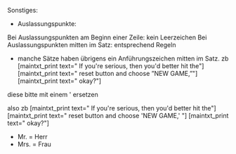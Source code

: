 Sonstiges:

- Auslassungspunkte:

Bei Auslassungspunkten am Beginn einer Zeile: kein Leerzeichen
Bei Auslassungspunkten mitten im Satz: entsprechend Regeln

- manche Sätze haben übrigens ein Anführungszeichen mitten im Satz. zb
[maintxt_print text="     If you're serious, then you'd better hit the"]
[maintxt_print text="     reset button and choose ”NEW GAME,”"]
[maintxt_print text=" okay?"]

diese bitte mit einem ' ersetzen

also zb
[maintxt_print text="     If you're serious, then you'd better hit the"]
[maintxt_print text="     reset button and choose 'NEW GAME,' "]
[maintxt_print text=" okay?"]

- Mr. = Herr
- Mrs. = Frau
